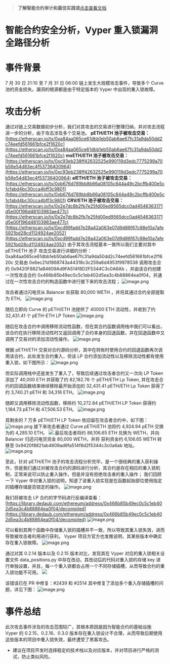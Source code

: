 >**了解智能合约审计和最佳实践请**[点击查看文档](https://safful.com/) 

# 智能合约安全分析，Vyper 重入锁漏洞全路径分析

# 事件背景

7 月 30 日 21:10 至 7 月 31 日 06:00 链上发生大规模攻击事件，导致多个 Curve 池的资金损失。漏洞的根源都是由于特定版本的 Vyper 中出现的重入锁故障。

# 攻击分析

通过对链上交易数据初步分析，我们对其攻击的交易进行整理归纳，并对攻击流程进一步的分析，由于攻击涉及多个交易池。
**pETH/ETH 池子被攻击交易：**
[https://etherscan.io/tx/0xa84aa065ce61dbb1eb50ab6ae67fc31a9da50dd2c74eefd561661bfce2f1620c](https://etherscan.io/tx/0xa84aa065ce61dbb1eb50ab6ae67fc31a9da50dd2c74eefd561661bfce2f1620c)
**msETH/ETH 池子被攻击交易：**
[https://etherscan.io/tx/0xc93eb238ff42632525e990119d3edc7775299a70b56e54d83ec4f53736400964](https://etherscan.io/tx/0xc93eb238ff42632525e990119d3edc7775299a70b56e54d83ec4f53736400964)
**alETH/ETH 池子被攻击交易：**
[https://etherscan.io/tx/0xb676d789bb8b66a08105c844a49c2bcffb400e5c1cfabd4bc30cca4bff3c9801](https://etherscan.io/tx/0xb676d789bb8b66a08105c844a49c2bcffb400e5c1cfabd4bc30cca4bff3c9801)
**CRV/ETH 池子被攻击交易：**
[https://etherscan.io/tx/0x2e7dc8b2fb7e25fd00ed9565dcc0ad4546363171d5e00f196d48103983ae477c](https://etherscan.io/tx/0x2e7dc8b2fb7e25fd00ed9565dcc0ad4546363171d5e00f196d48103983ae477c)
[https://etherscan.io/tx/0xcd99fadd7e28a42a063e07d9d86f67c88e10a7afe5921bd28cd1124924ae2052](https://etherscan.io/tx/0xcd99fadd7e28a42a063e07d9d86f67c88e10a7afe5921bd28cd1124924ae2052)
由于其攻击流程基本一致所以我们主要对其中 pETH/ETH 池子 攻击交易进行详细的分析：
0xa84aa065ce61dbb1eb50ab6ae67fc31a9da50dd2c74eefd561661bfce2f1620c
交易由 0x6ec21d1868743a44318c3c259a6d4953f9978538
调用攻击合约 0x9420F8821aB4609Ad9FA514f8D2F5344C3c0A6Ab ，并由该合约创建一次性攻击合约
0x466b85b49ec0c5c1eb402d5ea3c4b88864ea0f04，并通过在一次性攻击合约的构造函数中进行接下来的攻击流程；
![image.png](https://cdn.nlark.com/yuque/0/2023/png/97322/1693884638405-158f8c35-d0b6-4a8c-aae7-7c861657c833.png#averageHue=%23202531&clientId=u53c0d493-e816-4&from=paste&id=ud51b65d1&originHeight=91&originWidth=1570&originalType=url&ratio=2&rotation=0&showTitle=false&size=57905&status=done&style=none&taskId=u5b383414-1c4b-4df2-a31e-19c665740d0&title=)

攻击者通过闪电贷从 Balancer 处获取 80,000 WETH ，并将其通过合约全部提取为 ETH。
![image.png](https://cdn.nlark.com/yuque/0/2023/png/97322/1693884638378-07befa66-564b-4268-acc8-c871f485c09a.png#averageHue=%231a1c24&clientId=u53c0d493-e816-4&from=paste&height=459&id=u501b4856&originHeight=459&originWidth=1590&originalType=url&ratio=2&rotation=0&showTitle=false&size=212901&status=done&style=none&taskId=u8d79fd32-e8a7-455e-a03a-a3eaa3f51c9&title=&width=1590)

随后立即向 Curve 的 pETH/ETH 池提供了 40000 ETH 流动性，并收到了约 32,431.41 个 pETH-ETH LP Token
![image.png](https://cdn.nlark.com/yuque/0/2023/png/97322/1693884639240-be25895c-4d8c-4406-ac5a-056048144bc8.png#averageHue=%231c1f28&clientId=u53c0d493-e816-4&from=paste&height=346&id=u026774d5&originHeight=346&originWidth=1583&originalType=url&ratio=2&rotation=0&showTitle=false&size=202451&status=done&style=none&taskId=ubcbdc31f-7490-475b-9b3a-351858966be&title=&width=1583)

随后在攻击合约中调用移除流动性函数，但在其合约函数调用栈中我们可以看出，该合约在执行移除流动性时又返回调用了合约本身的回退函数，并在回退函数中又调用了交易对的添加流动性操作。
![image.png](https://cdn.nlark.com/yuque/0/2023/png/97322/1693884638396-adbc6b88-460e-45bf-b4c0-9927fed102d4.png#averageHue=%2312181d&clientId=u53c0d493-e816-4&from=paste&height=396&id=u9f929f67&originHeight=396&originWidth=1625&originalType=url&ratio=2&rotation=0&showTitle=false&size=151190&status=done&style=none&taskId=u2d55aa66-433b-4d33-8136-b8689a71ecc&title=&width=1625)

根据 pETH/ETH 交易对合约源码分析，其中在转账时使用合约的回退函数再次调用该合约，此处发生合约重入，但该 LP 合约添加流动性以及移除流动性都有使用重入锁，如下图所示：
![image.png](https://cdn.nlark.com/yuque/0/2023/png/97322/1693884638371-8215ee28-688a-4f1a-b235-74eaa3c7bc6c.png#averageHue=%231c1b1a&clientId=u53c0d493-e816-4&from=paste&height=808&id=u62b5f58d&originHeight=808&originWidth=825&originalType=url&ratio=2&rotation=0&showTitle=false&size=89775&status=done&style=none&taskId=ua9ce1f77-09f1-48fb-961e-e56da43fcdd&title=&width=825)

但实际调用栈中还是发生了重入了，导致后续通过攻击者合约又一次向 LP Token 添加了 40,000 ETH 并获取了约 82,182.76 个 pETH/ETH Lp Token, 并在攻击合约的回调函数结束继续移除最开始添加的 32,431.41 pETH/ETH Lp Token 获得了约 3,740.21 pETH 和 34,316 ETH。
![image.png](https://cdn.nlark.com/yuque/0/2023/png/97322/1693884638697-a5fb3bcc-c6bd-4a61-8761-2eef444a5974.png#averageHue=%23121920&clientId=u53c0d493-e816-4&from=paste&height=396&id=u3c47212c&originHeight=396&originWidth=1635&originalType=url&ratio=2&rotation=0&showTitle=false&size=155142&status=done&style=none&taskId=ue1e4eb4e-a249-430c-ba13-f38b03b134c&title=&width=1635)

随即又调用移除流动性函数，移除约 10,272.84 pETH/ETH LP Token 获得约 1,184.73 pETH 和 47,506.53 ETH。
![image.png](https://cdn.nlark.com/yuque/0/2023/png/97322/1693884638695-232a3c3e-4482-41d2-96dd-198730b0886c.png#averageHue=%2311191f&clientId=u53c0d493-e816-4&from=paste&height=371&id=u1f09d728&originHeight=371&originWidth=1639&originalType=url&ratio=2&rotation=0&showTitle=false&size=139392&status=done&style=none&taskId=ua7a0b2b3-2fee-494f-a8f3-a9f2c101ec5&title=&width=1639)

其剩余的 7 万多 pETH/ETH LP Token 依旧留在攻击者合约中，如下图：
![image.png](https://cdn.nlark.com/yuque/0/2023/png/97322/1693884638804-187b2f13-64a9-4177-b707-b7757e9a44ca.png#averageHue=%23141719&clientId=u53c0d493-e816-4&from=paste&height=736&id=u75fc2cb8&originHeight=736&originWidth=1419&originalType=url&ratio=2&rotation=0&showTitle=false&size=135286&status=done&style=none&taskId=u3378145d-ffb3-4249-92d7-e1b5d7ff69e&title=&width=1419)
接下来攻击者通过 Curve pETH/ETH 池将约 4,924.94 pETH 交换为的 4,285.10 ETH。
![](https://cdn.nlark.com/yuque/0/2023/png/97322/1693884639234-a0fad913-8546-40ca-a28a-f212d74b6ced.png#averageHue=%23181d23&clientId=u53c0d493-e816-4&from=paste&height=397&id=u88dd2925&originHeight=397&originWidth=1838&originalType=url&ratio=2&rotation=0&showTitle=false&status=done&style=none&taskId=u9f7ae73f-ea36-4ca5-bb24-abc57e334e9&title=&width=1838)
最后攻击者将约 86,106.65 ETH 兑换为 WETH，并向 Balancer 归还闪电贷资金 80,000 WETH，并将 获利资金约 6,106.65 WETH 转移至 0x9420f8821ab4609ad9fa514f8d2f5344c3c0a6ab 地址。
![image.png](https://cdn.nlark.com/yuque/0/2023/png/97322/1693884639066-cf1bbb93-7f2e-4559-87a2-a31c611ed3e1.png#averageHue=%2310161a&clientId=u53c0d493-e816-4&from=paste&id=u7127492a&originHeight=219&originWidth=1628&originalType=url&ratio=2&rotation=0&showTitle=false&size=75966&status=done&style=none&taskId=u91a49d7d-fd97-4aab-a7cb-03bd7b5175b&title=)

至此，针对 pETH/ETH 池子的攻击流程分析完毕，是一个很经典的重入获利操作，但是我们通过对被攻击合约的源码进行分析，其合约是存在相应的重入锁机制，正常来说可以防止重入操作，但是并没有拒绝攻击者的重入操作；
我们回顾一下 Vyper 中对重入锁的说明，知道了该重入锁实现是在函数起始部位使用指定的插槽存储是否锁定的操作。
![image.png](https://cdn.nlark.com/yuque/0/2023/png/97322/1693884639193-33bdccd3-cf7b-4135-992d-0f500edc02de.png#averageHue=%23393736&clientId=u53c0d493-e816-4&from=paste&height=758&id=ubf267f67&originHeight=758&originWidth=779&originalType=url&ratio=2&rotation=0&showTitle=false&size=126367&status=done&style=none&taskId=u4b6e4087-35eb-4c5a-9672-313484d90f2&title=&width=779)

我们将被攻击 LP 合约的字节码进行反编译查看：
[https://library.dedaub.com/ethereum/address/0x466b85b49ec0c5c1eb402d5ea3c4b88864ea0f04/decompiled](https://library.dedaub.com/ethereum/address/0x466b85b49ec0c5c1eb402d5ea3c4b88864ea0f04/decompiled)
![image.png](https://cdn.nlark.com/yuque/0/2023/png/97322/1693884639142-37efc682-24d2-4e31-a573-f413f2110df2.png#averageHue=%23111820&clientId=u53c0d493-e816-4&from=paste&height=303&id=u221a3618&originHeight=303&originWidth=627&originalType=url&ratio=2&rotation=0&showTitle=false&size=31340&status=done&style=none&taskId=u3062ba64-22d6-4a09-917d-d0dd04b88c0&title=&width=627)

可以看到其两个函数中存储重入锁的插槽并不一致，所以导致其重入锁失效，进而导致被攻击者利用进行获利。
Vyper 项目方官方也发推说明，其某些版本中确实存在重入锁故障。
![image.png](https://cdn.nlark.com/yuque/0/2023/png/97322/1693884639283-e7e7a932-5785-4687-bc10-e4636c62d2c9.png#averageHue=%230b0b0b&clientId=u53c0d493-e816-4&from=paste&height=203&id=u00ee35c0&originHeight=203&originWidth=600&originalType=url&ratio=2&rotation=0&showTitle=false&size=23319&status=done&style=none&taskId=u9d1ea703-bb47-4b4b-b7cb-05c4f1ac3c2&title=&width=600)

通过对其 0.2.14 版本以及 0.2.15 版本对比，发现其在 Vyper 对应的重入锁相关设置文件 data_positions.py 中存在改动，其改动后的代码对重入锁的存储 key 进行单独设置，并且，每一个重入锁都会占用一个不同存储插槽，从而导致合约的重入锁功能不可用。
![](https://cdn.nlark.com/yuque/0/2023/png/97322/1693884640564-6a662de4-22de-4cad-adf0-8716e2f58d53.png#averageHue=%2313171e&clientId=u53c0d493-e816-4&from=paste&height=303&id=ubccf218f&originHeight=922&originWidth=1788&originalType=url&ratio=2&rotation=0&showTitle=false&status=done&style=none&taskId=u80a38388-3704-4d45-8f77-c001bb8a527&title=&width=588)

该错误已在 PR 中修复：#2439 和 #2514
其中修复了添加多个重入存储插槽的问题，详见下图：
![image.png](https://cdn.nlark.com/yuque/0/2023/png/97322/1693884639519-58d54f96-e4ce-4e7c-b17a-24fd1ff6eeb3.png#averageHue=%23141a23&clientId=u53c0d493-e816-4&from=paste&height=631&id=u9b341034&originHeight=636&originWidth=1307&originalType=url&ratio=2&rotation=0&showTitle=false&size=98525&status=done&style=none&taskId=ud3ca356a-e9c2-4f9a-9d5c-659c6558857&title=&width=1296)

# 事件总结

此次攻击事件涉及的攻击范围较广，其根本原因是因为智能合约的基础设施 Vyper 的 0.2.15、0.2.16、0.3.0 版本存在重入锁设计不合理，从而导致后期使用这些版本的项目中重入锁失效，最终遭受了黑客攻击。

- 建议在项目开发时选择稳定的技术栈以及对应版本，并对项目进行严格的测试，防止类似风险。
